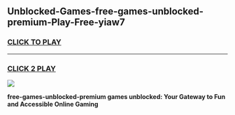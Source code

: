 
## Unblocked-Games-free-games-unblocked-premium-Play-Free-yiaw7
<h3>
<a href="https://premium76.site?title=free-games-unblocked-premium&ref=09A">CLICK TO PLAY</a></h3>
<hr>

<h3>
<a href="https://premium76.site?title=free-games-unblocked-premium&ref=09A">CLICK 2 PLAY</a>
  
</h3>

<a href="https://premium76.site?title=free-games-unblocked-premium&ref=09A"><img src="https://clearcache.store/games.png"></a>


**free-games-unblocked-premium games unblocked: Your Gateway to Fun and Accessible Online Gaming**
